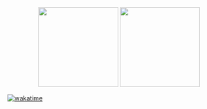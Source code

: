 
<div align="center">
<a>
<img height="180em" src="https://github-readme-stats.vercel.app/api?username=JeongJaeHa&show_icons=true&theme=ayu-mirage" />
<img height="180em" src="https://github-readme-stats.vercel.app/api/top-langs/?username=6810779s&layout=compact&theme=tokyonight" />
</a>
</div>

[![wakatime](https://wakatime.com/badge/user/224a14b7-22fd-4319-9ed8-e5fdc0528287.svg)](https://wakatime.com/@224a14b7-22fd-4319-9ed8-e5fdc0528287)

<!--
**JeongJaeHa/JeongJaeHa** is a ✨ _special_ ✨ repository because its `README.md` (this file) appears on your GitHub profile.

Here are some ideas to get you started:

- 🔭 I’m currently working on ...
- 🌱 I’m currently learning ...
- 👯 I’m looking to collaborate on ...
- 🤔 I’m looking for help with ...
- 💬 Ask me about ...
- 📫 How to reach me: ...
- 😄 Pronouns: ...
- ⚡ Fun fact: ...
-->
